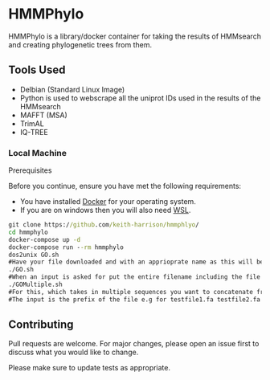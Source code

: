 # HMMPhylo
HMMPhylo is a library/docker container for taking the results of HMMsearch and creating phylogenetic trees from them.
## Tools Used
* Delbian (Standard Linux Image)
* Python is used to webscrape all the uniprot IDs used in the results of the HMMsearch
* MAFFT (MSA) 
* TrimAL 
* IQ-TREE

### Local Machine

Prerequisites

Before you continue, ensure you have met the following requirements:
* You have installed [Docker](https://docs.docker.com/get-docker/) for your operating system.
* If you are on windows then you will also need [WSL](https://docs.microsoft.com/en-us/windows/wsl/install-win10).
```bat
git clone https://github.com/keith-harrison/hmmphlyo/
cd hmmphylo
docker-compose up -d
docker-compose run --rm hmmphylo
dos2unix GO.sh
#Have your file downloaded and with an apprioprate name as this will be the name of the folder :)
./GO.sh
#When an input is asked for put the entire filename including the file format
./GOMultiple.sh 
#For this, which takes in multiple sequences you want to concatenate from different files 
#The input is the prefix of the file e.g for testfile1.fa testfile2.fa the input should be testfile
```

## Contributing
Pull requests are welcome. For major changes, please open an issue first to discuss what you would like to change.

Please make sure to update tests as appropriate.
